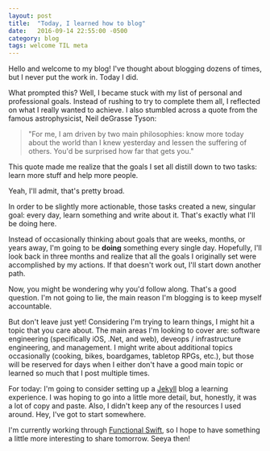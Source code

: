```yaml
---
layout: post
title:  "Today, I learned how to blog"
date:   2016-09-14 22:55:00 -0500
category: blog
tags: welcome TIL meta
---
```

Hello and welcome to my blog! I've thought about blogging dozens of times, but I never put the work in. Today I did.

What prompted this? Well, I became stuck with my list of personal and professional goals. Instead of rushing to try to complete them all, I reflected on what I really wanted to achieve. I also stumbled across a quote from the famous astrophysicist, Neil deGrasse Tyson:

> "For me, I am driven by two main philosophies: know more today about the world than I knew yesterday and lessen the suffering of others. You'd be surprised how far that gets you." 

This quote made me realize that the goals I set all distill down to two tasks: learn more stuff and help more people.

Yeah, I'll admit, that's pretty broad. 

In order to be slightly more actionable, those tasks created a new, singular goal: every day, learn something and write about it. That's exactly what I'll be doing here. 

Instead of occasionally thinking about goals that are weeks, months, or years away, I'm going to be __doing__ something every single day. Hopefully, I'll look back in three months and realize that all the goals I originally set were accomplished by my actions. If that doesn't work out, I'll start down another path.

Now, you might be wondering why you'd follow along. That's a good question. I'm not going to lie, the main reason I'm blogging is to keep myself accountable. 

But don't leave just yet! Considering I'm trying to learn things, I might hit a topic that you care about. The main areas I'm looking to cover are: software engineering (specifically iOS, .Net, and web), deveops / infrastructure engineering, and management. I might write about additional topics occasionally (cooking, bikes, boardgames, tabletop RPGs, etc.), but those will be reserved for days when I either don't have a good main topic or learned so much that I post multiple times.

For today: I'm going to consider setting up a [Jekyll][jekyll] blog a learning experience. I was hoping to go into a little more detail, but, honestly, it was a lot of copy and paste. Also, I didn't keep any of the resources I used around. Hey, I've got to start somewhere.

I'm currently working through [Functional Swift][functional-swift], so I hope to have something a little more interesting to share tomorrow. Seeya then!

[jekyll]: https://jekyllrb.com
[functional-swift]: https://www.objc.io/books/functional-swift/

